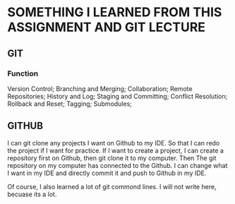# SOMETHING I LEARNED FROM THIS ASSIGNMENT AND GIT LECTURE

## GIT

### Function

Version Control;  Branching and Merging;  Collaboration;  Remote Repositories;  History and Log;  Staging and Committing;
Conflict Resolution;  Rollback and Reset;  Tagging;  Submodules;

## GITHUB

I can git clone any projects I want on Github to my IDE. So that I can redo the project if I want for practice.
If I want to create a project, I can create a repository first on Github, then git clone it to my computer. Then The git repository on my computer has connected to the Github. I can change what I want in my IDE and directly commit it and push to Github
in my IDE.

Of course, I also learned a lot of git commond lines. I will not write here, becuase its a lot.
